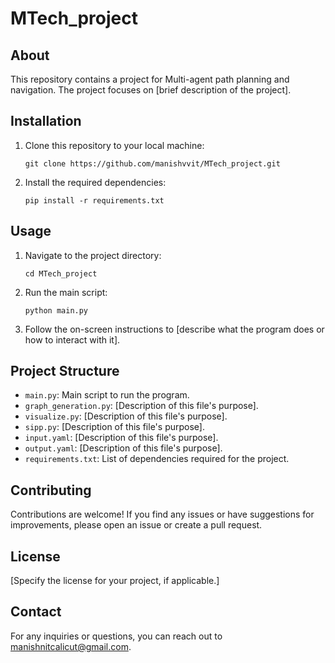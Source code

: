 # MTech_project

## About
This repository contains a project for Multi-agent path planning and navigation. The project focuses on [brief description of the project].

## Installation
1. Clone this repository to your local machine:
    ```
    git clone https://github.com/manishvvit/MTech_project.git
    ```

2. Install the required dependencies:
    ```
    pip install -r requirements.txt
    ```

## Usage
1. Navigate to the project directory:
    ```
    cd MTech_project
    ```

2. Run the main script:
    ```
    python main.py
    ```

3. Follow the on-screen instructions to [describe what the program does or how to interact with it].

## Project Structure
- `main.py`: Main script to run the program.
- `graph_generation.py`: [Description of this file's purpose].
- `visualize.py`: [Description of this file's purpose].
- `sipp.py`: [Description of this file's purpose].
- `input.yaml`: [Description of this file's purpose].
- `output.yaml`: [Description of this file's purpose].
- `requirements.txt`: List of dependencies required for the project.

## Contributing
Contributions are welcome! If you find any issues or have suggestions for improvements, please open an issue or create a pull request.

## License
[Specify the license for your project, if applicable.]

## Contact
For any inquiries or questions, you can reach out to manishnitcalicut@gmail.com.

